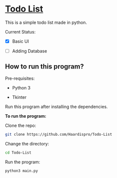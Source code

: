 # <u>Todo List</u>

This is a simple todo list made in python. 

Current Status: 

- [x] Basic UI

- [ ] Adding Database

## How to run this program?

Pre-requisites: 

- Python 3

- Tkinter

Run this program after installing the dependencies.


**To run the program:** 

Clone the repo:
```bash
git clone https://github.com/Haardispro/Todo-List
```
Change the directory:
```bash
cd Todo-List
```
Run the program: 
```bash
python3 main.py
```
